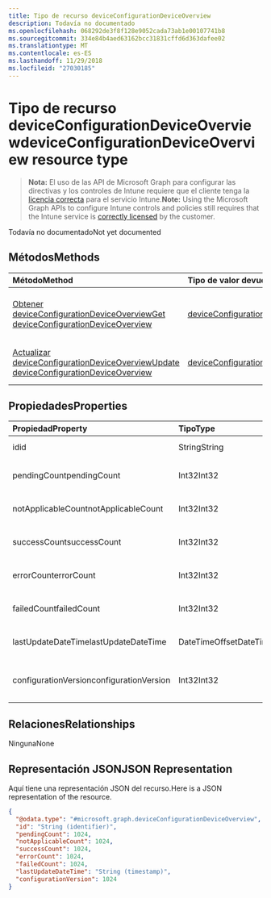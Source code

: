```yaml
---
title: Tipo de recurso deviceConfigurationDeviceOverview
description: Todavía no documentado
ms.openlocfilehash: 068292de3f8f128e9052cada73ab1e00107741b8
ms.sourcegitcommit: 334e84b4aed63162bcc31831cffd6d363dafee02
ms.translationtype: MT
ms.contentlocale: es-ES
ms.lasthandoff: 11/29/2018
ms.locfileid: "27030185"
---
```

# <a name="deviceconfigurationdeviceoverview-resource-type"></a><span data-ttu-id="550ac-103">Tipo de recurso deviceConfigurationDeviceOverview</span><span class="sxs-lookup"><span data-stu-id="550ac-103">deviceConfigurationDeviceOverview resource type</span></span>

> <span data-ttu-id="550ac-104">**Nota:** El uso de las API de Microsoft Graph para configurar las directivas y los controles de Intune requiere que el cliente tenga la [licencia correcta](https://go.microsoft.com/fwlink/?linkid=839381) para el servicio Intune.</span><span class="sxs-lookup"><span data-stu-id="550ac-104">**Note:** Using the Microsoft Graph APIs to configure Intune controls and policies still requires that the Intune service is [correctly licensed](https://go.microsoft.com/fwlink/?linkid=839381) by the customer.</span></span>

<span data-ttu-id="550ac-105">Todavía no documentado</span><span class="sxs-lookup"><span data-stu-id="550ac-105">Not yet documented</span></span>
## <a name="methods"></a><span data-ttu-id="550ac-106">Métodos</span><span class="sxs-lookup"><span data-stu-id="550ac-106">Methods</span></span>
|<span data-ttu-id="550ac-107">Método</span><span class="sxs-lookup"><span data-stu-id="550ac-107">Method</span></span>|<span data-ttu-id="550ac-108">Tipo de valor devuelto</span><span class="sxs-lookup"><span data-stu-id="550ac-108">Return Type</span></span>|<span data-ttu-id="550ac-109">Descripción</span><span class="sxs-lookup"><span data-stu-id="550ac-109">Description</span></span>|
|:---|:---|:---|
|[<span data-ttu-id="550ac-110">Obtener deviceConfigurationDeviceOverview</span><span class="sxs-lookup"><span data-stu-id="550ac-110">Get deviceConfigurationDeviceOverview</span></span>](../api/intune-deviceconfig-deviceconfigurationdeviceoverview-get.md)|[<span data-ttu-id="550ac-111">deviceConfigurationDeviceOverview</span><span class="sxs-lookup"><span data-stu-id="550ac-111">deviceConfigurationDeviceOverview</span></span>](../resources/intune-deviceconfig-deviceconfigurationdeviceoverview.md)|<span data-ttu-id="550ac-112">Lea las propiedades y las relaciones del objeto [deviceConfigurationDeviceOverview](../resources/intune-deviceconfig-deviceconfigurationdeviceoverview.md).</span><span class="sxs-lookup"><span data-stu-id="550ac-112">Read properties and relationships of the [deviceConfigurationDeviceOverview](../resources/intune-deviceconfig-deviceconfigurationdeviceoverview.md) object.</span></span>|
|[<span data-ttu-id="550ac-113">Actualizar deviceConfigurationDeviceOverview</span><span class="sxs-lookup"><span data-stu-id="550ac-113">Update deviceConfigurationDeviceOverview</span></span>](../api/intune-deviceconfig-deviceconfigurationdeviceoverview-update.md)|[<span data-ttu-id="550ac-114">deviceConfigurationDeviceOverview</span><span class="sxs-lookup"><span data-stu-id="550ac-114">deviceConfigurationDeviceOverview</span></span>](../resources/intune-deviceconfig-deviceconfigurationdeviceoverview.md)|<span data-ttu-id="550ac-115">Actualice las propiedades de un objeto [deviceConfigurationDeviceOverview](../resources/intune-deviceconfig-deviceconfigurationdeviceoverview.md).</span><span class="sxs-lookup"><span data-stu-id="550ac-115">Update the properties of a [deviceConfigurationDeviceOverview](../resources/intune-deviceconfig-deviceconfigurationdeviceoverview.md) object.</span></span>|

## <a name="properties"></a><span data-ttu-id="550ac-116">Propiedades</span><span class="sxs-lookup"><span data-stu-id="550ac-116">Properties</span></span>
|<span data-ttu-id="550ac-117">Propiedad</span><span class="sxs-lookup"><span data-stu-id="550ac-117">Property</span></span>|<span data-ttu-id="550ac-118">Tipo</span><span class="sxs-lookup"><span data-stu-id="550ac-118">Type</span></span>|<span data-ttu-id="550ac-119">Descripción</span><span class="sxs-lookup"><span data-stu-id="550ac-119">Description</span></span>|
|:---|:---|:---|
|<span data-ttu-id="550ac-120">id</span><span class="sxs-lookup"><span data-stu-id="550ac-120">id</span></span>|<span data-ttu-id="550ac-121">String</span><span class="sxs-lookup"><span data-stu-id="550ac-121">String</span></span>|<span data-ttu-id="550ac-122">Clave de la entidad.</span><span class="sxs-lookup"><span data-stu-id="550ac-122">Key of the entity.</span></span>|
|<span data-ttu-id="550ac-123">pendingCount</span><span class="sxs-lookup"><span data-stu-id="550ac-123">pendingCount</span></span>|<span data-ttu-id="550ac-124">Int32</span><span class="sxs-lookup"><span data-stu-id="550ac-124">Int32</span></span>|<span data-ttu-id="550ac-125">Número de dispositivos pendientes</span><span class="sxs-lookup"><span data-stu-id="550ac-125">Number of pending devices</span></span>|
|<span data-ttu-id="550ac-126">notApplicableCount</span><span class="sxs-lookup"><span data-stu-id="550ac-126">notApplicableCount</span></span>|<span data-ttu-id="550ac-127">Int32</span><span class="sxs-lookup"><span data-stu-id="550ac-127">Int32</span></span>|<span data-ttu-id="550ac-128">Número de dispositivos no aplicables</span><span class="sxs-lookup"><span data-stu-id="550ac-128">Number of not applicable devices</span></span>|
|<span data-ttu-id="550ac-129">successCount</span><span class="sxs-lookup"><span data-stu-id="550ac-129">successCount</span></span>|<span data-ttu-id="550ac-130">Int32</span><span class="sxs-lookup"><span data-stu-id="550ac-130">Int32</span></span>|<span data-ttu-id="550ac-131">Número de dispositivos correctos</span><span class="sxs-lookup"><span data-stu-id="550ac-131">Number of succeeded devices</span></span>|
|<span data-ttu-id="550ac-132">errorCount</span><span class="sxs-lookup"><span data-stu-id="550ac-132">errorCount</span></span>|<span data-ttu-id="550ac-133">Int32</span><span class="sxs-lookup"><span data-stu-id="550ac-133">Int32</span></span>|<span data-ttu-id="550ac-134">Número de dispositivos con error</span><span class="sxs-lookup"><span data-stu-id="550ac-134">Number of error devices</span></span>|
|<span data-ttu-id="550ac-135">failedCount</span><span class="sxs-lookup"><span data-stu-id="550ac-135">failedCount</span></span>|<span data-ttu-id="550ac-136">Int32</span><span class="sxs-lookup"><span data-stu-id="550ac-136">Int32</span></span>|<span data-ttu-id="550ac-137">Número de dispositivos erróneos</span><span class="sxs-lookup"><span data-stu-id="550ac-137">Number of failed devices</span></span>|
|<span data-ttu-id="550ac-138">lastUpdateDateTime</span><span class="sxs-lookup"><span data-stu-id="550ac-138">lastUpdateDateTime</span></span>|<span data-ttu-id="550ac-139">DateTimeOffset</span><span class="sxs-lookup"><span data-stu-id="550ac-139">DateTimeOffset</span></span>|<span data-ttu-id="550ac-140">Última hora de actualización</span><span class="sxs-lookup"><span data-stu-id="550ac-140">Last update time</span></span>|
|<span data-ttu-id="550ac-141">configurationVersion</span><span class="sxs-lookup"><span data-stu-id="550ac-141">configurationVersion</span></span>|<span data-ttu-id="550ac-142">Int32</span><span class="sxs-lookup"><span data-stu-id="550ac-142">Int32</span></span>|<span data-ttu-id="550ac-143">Versión de la directiva para esa información general</span><span class="sxs-lookup"><span data-stu-id="550ac-143">Version of the policy for that overview</span></span>|

## <a name="relationships"></a><span data-ttu-id="550ac-144">Relaciones</span><span class="sxs-lookup"><span data-stu-id="550ac-144">Relationships</span></span>
<span data-ttu-id="550ac-145">Ninguna</span><span class="sxs-lookup"><span data-stu-id="550ac-145">None</span></span>
## <a name="json-representation"></a><span data-ttu-id="550ac-146">Representación JSON</span><span class="sxs-lookup"><span data-stu-id="550ac-146">JSON Representation</span></span>
<span data-ttu-id="550ac-147">Aquí tiene una representación JSON del recurso.</span><span class="sxs-lookup"><span data-stu-id="550ac-147">Here is a JSON representation of the resource.</span></span>
<!-- {
  "blockType": "resource",
  "keyProperty": "id",
  "@odata.type": "microsoft.graph.deviceConfigurationDeviceOverview"
}
-->
``` json
{
  "@odata.type": "#microsoft.graph.deviceConfigurationDeviceOverview",
  "id": "String (identifier)",
  "pendingCount": 1024,
  "notApplicableCount": 1024,
  "successCount": 1024,
  "errorCount": 1024,
  "failedCount": 1024,
  "lastUpdateDateTime": "String (timestamp)",
  "configurationVersion": 1024
}
```



